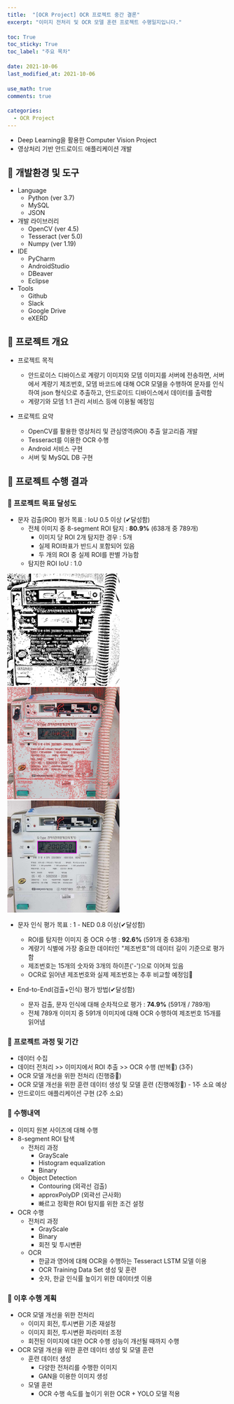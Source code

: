 ```yaml
---
title:  "[OCR Project] OCR 프로젝트 중간 결론"
excerpt: "이미지 전처리 및 OCR 모델 훈련 프로젝트 수행일지입니다."

toc: True
toc_sticky: True
toc_label: "주요 목차"
 
date: 2021-10-06
last_modified_at: 2021-10-06

use_math: true
comments: true

categories:
  - OCR Project
---
```




- Deep Learning을 활용한 Computer Vision Project
- 영상처리 기반 안드로이드 애플리케이션 개발




## 🚀 개발환경 및 도구

- Language
	- Python (ver 3.7)
	- MySQL
	- JSON
- 개발 라이브러리
  - OpenCV (ver 4.5)
  - Tesseract (ver 5.0)
  - Numpy (ver 1.19)
- IDE
  - PyCharm
  - AndroidStudio
  - DBeaver
  - Eclipse
- Tools
  - Github
  - Slack
  - Google Drive
  - eXERD





## 🚀 프로젝트 개요

- 프로젝트 목적
  - 안드로이스 디바이스로 계량기 이미지와 모뎀 이미지를 서버에 전송하면, 서버에서 계량기 제조번호, 모뎀 바코드에 대해 OCR 모델을 수행하여 문자를 인식하여 json 형식으로 추출하고, 안드로이드 디바이스에서 데이터를 출력함
  - 계량기와 모뎀 1:1 관리 서비스 등에 이용될 예정임


- 프로젝트 요약

  - OpenCV를 활용한 영상처리 및 관심영역(ROI) 추출 알고리즘 개발
  - Tesseract를 이용한 OCR 수행
  - Android 서비스 구현
  - 서버 및 MySQL DB 구현






## 🚀 프로젝트 수행 결과




### 📌 프로젝트 목표 달성도

- 문자 검출(ROI) 평가 목표 : IoU 0.5 이상 (✔달성함)
	- 전체 이미지 중 8-segment ROI 탐지 : **80.9%** (638개 중 789개)
	  - 이미지 당 ROI 2개 탐지한 경우 : 5개
	  - 실제 ROI좌표가 반드시 포함되어 있음
	  - 두 개의 ROI 중 실제 ROI를 판별 가능함
	- 탐지한 ROI IoU : 1.0


<img src="\assets\posting_img\211006_binary.jpg" alt="211006_binary" style="zoom: 25%;" />	<img src="\assets\posting_img\211006_contour.jpg" alt="211006_contour" style="zoom: 25%;" />	<img src="\assets\posting_img\211006_rect.jpg" alt="211006_rect" style="zoom: 25%;" />




- 문자 인식 평가 목표 : 1 - NED 0.8 이상(✔달성함)

   - ROI를 탐지한 이미지 중 OCR 수행 : **92.6%** (591개 중 638개)
   - 계량기 식별에 가장 중요한 데이터인 "제조번호"의 데이터 길이 기준으로 평가함
   - 제조번호는 15개의 숫자와 3개의 하이픈('-')으로 이어져 있음
   - OCR로 읽어낸 제조번호와 실제 제조번호는 추후 비교할 예정임🐥
   
   


- End-to-End(검출+인식) 평가 방법(✔달성함)
   - 문자 검출, 문자 인식에 대해 순차적으로 평가 : **74.9%** (591개 / 789개)
   - 전체 789개 이미지 중 591개 이미지에 대해 OCR 수행하여 제조번호 15개를 읽어냄




### 📌 프로젝트 과정 및 기간

- 데이터 수집
- 데이터 전처리 >> 이미지에서 ROI 추출 >> OCR 수행 (반복🔄) (3주)
- OCR 모델 개선을 위한 전처리 (진행중🐥)
- OCR 모델 개선을 위한 훈련 데이터 생성 및 모델 훈련 (진행예정🐥) - 1주 소요 예상
- 안드로이드 애플리케이션 구현 (2주 소요)




### 📌 수행내역

- 이미지 원본 사이즈에 대해 수행
- 8-segment ROI 탐색
  - 전처리 과정
    - GrayScale
    - Histogram equalization
    - Binary
  - Object Detection
    - Contouring (외곽선 검출)
    - approxPolyDP (외곽선 근사화)
    - 빠르고 정확한 ROI 탐지를 위한 조건 설정
- OCR 수행
  - 전처리 과정
    - GrayScale
    - Binary
    - 회전 및 투시변환
  - OCR
    - 한글과 영어에 대해 OCR을 수행하는 Tesseract LSTM 모델 이용
    - OCR Training Data Set 생성 및 훈련
    - 숫자, 한글 인식률 높이기 위한 데이터셋 이용




### 📌 이후 수행 계획

- OCR 모델 개선을 위한 전처리
  - 이미지 회전, 투시변환 기준 재설정
  - 이미지 회전, 투시변환 파라미터 조정
  - 회전된 이미지에 대한 OCR 수행 성능이 개선될 때까지 수행
- OCR 모델 개선을 위한 훈련 데이터 생성 및 모델 훈련
  - 훈련 데이터 생성
    - 다양한 전처리를 수행한 이미지
    - GAN을 이용한 이미지 생성
  - 모델 훈련
    - OCR 수행 속도를 높이기 위한 OCR + YOLO 모델 적용







